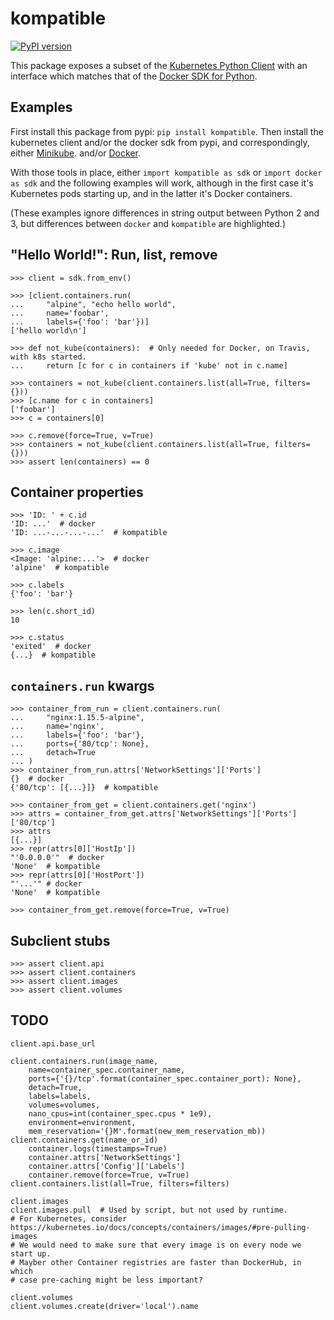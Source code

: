 # kompatible

[![PyPI version](https://badge.fury.io/py/kompatible.svg)](https://badge.fury.io/py/kompatible)

This package exposes a subset of the
[Kubernetes Python Client](https://github.com/kubernetes-client/python/)
with an interface which matches that of the
[Docker SDK for Python](https://docker-py.readthedocs.io/en/stable/).

## Examples

First install this package from pypi: `pip install kompatible`.
Then install the kubernetes client and/or the docker sdk from pypi,
and correspondingly, either
[Minikube](https://kubernetes.io/docs/tutorials/hello-minikube/#create-a-minikube-cluster).
and/or [Docker](https://docs.docker.com/docker-for-mac/install/).

With those tools in place, either
`import kompatible as sdk` or `import docker as sdk`
and the following examples will work, although in the first case
it's Kubernetes pods starting up,
and in the latter it's Docker containers.

(These examples ignore differences in string output between Python 2 and 3,
but differences between `docker` and `kompatible` are highlighted.)

## "Hello World!": Run, list, remove

```
>>> client = sdk.from_env()

>>> [client.containers.run(
...     "alpine", "echo hello world",
...     name='foobar',
...     labels={'foo': 'bar'})]
['hello world\n']

>>> def not_kube(containers):  # Only needed for Docker, on Travis, with k8s started.
...     return [c for c in containers if 'kube' not in c.name]

>>> containers = not_kube(client.containers.list(all=True, filters={}))
>>> [c.name for c in containers]
['foobar']
>>> c = containers[0]

>>> c.remove(force=True, v=True)
>>> containers = not_kube(client.containers.list(all=True, filters={}))
>>> assert len(containers) == 0

```

## Container properties

```
>>> 'ID: ' + c.id
'ID: ...'  # docker
'ID: ...-...-...-...'  # kompatible

>>> c.image
<Image: 'alpine:...'>  # docker
'alpine'  # kompatible

>>> c.labels
{'foo': 'bar'}

>>> len(c.short_id)
10

>>> c.status
'exited'  # docker
{...}  # kompatible

```

## `containers.run` kwargs

```
>>> container_from_run = client.containers.run(
...     "nginx:1.15.5-alpine",
...     name='nginx',
...     labels={'foo': 'bar'},
...     ports={'80/tcp': None},
...     detach=True
... )
>>> container_from_run.attrs['NetworkSettings']['Ports']
{}  # docker
{'80/tcp': [{...}]}  # kompatible

>>> container_from_get = client.containers.get('nginx')
>>> attrs = container_from_get.attrs['NetworkSettings']['Ports']['80/tcp']
>>> attrs
[{...}]
>>> repr(attrs[0]['HostIp'])
"'0.0.0.0'"  # docker
'None'  # kompatible
>>> repr(attrs[0]['HostPort'])
"'...'" # docker
'None'  # kompatible

>>> container_from_get.remove(force=True, v=True)

```

## Subclient stubs

```
>>> assert client.api
>>> assert client.containers
>>> assert client.images
>>> assert client.volumes

```

## TODO

```
client.api.base_url

client.containers.run(image_name,
    name=container_spec.container_name,
    ports={'{}/tcp'.format(container_spec.container_port): None},
    detach=True,
    labels=labels,
    volumes=volumes,
    nano_cpus=int(container_spec.cpus * 1e9),
    environment=environment,
    mem_reservation='{}M'.format(new_mem_reservation_mb))
client.containers.get(name_or_id)
    container.logs(timestamps=True)
    container.attrs['NetworkSettings']
    container.attrs['Config']['Labels']
    container.remove(force=True, v=True)
client.containers.list(all=True, filters=filters)

client.images
client.images.pull  # Used by script, but not used by runtime.
# For Kubernetes, consider https://kubernetes.io/docs/concepts/containers/images/#pre-pulling-images
# We would need to make sure that every image is on every node we start up.
# Mayber other Container registries are faster than DockerHub, in which
# case pre-caching might be less important?

client.volumes
client.volumes.create(driver='local').name
```